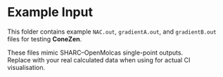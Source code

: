 # Example Input

This folder contains example `NAC.out`, `gradientA.out`, and `gradientB.out`  
files for testing **ConeZen**.

These files mimic SHARC–OpenMolcas single-point outputs.  
Replace with your real calculated data when using for actual CI visualisation.

